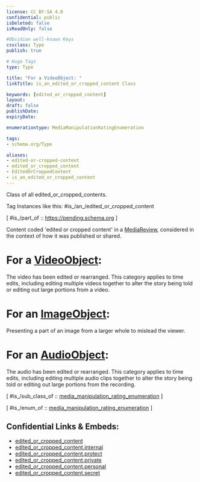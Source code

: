 ```yaml
---
license: CC BY-SA 4.0
confidential: public
isDeleted: false
isReadOnly: false

#Obsidian well-known Keys
cssclass: Type
publish: true

# Hugo Tags
type: Type

title: "For a VideoObject: "
linkTitle: is_an_edited_or_cropped_content Class

keywords: [edited_or_cropped_content]
layout: 
draft: false
publishDate:
expiryDate: 

enumerationtype: MediaManipulationRatingEnumeration

tags:
- schema.org/Type

aliases:
- edited-or-cropped-content
- edited_or_cropped_content
- EditedOrCroppedContent
- is_an_edited_or_cropped_content
---
```


Class of all edited_or_cropped_contents.

Tag Instances like this: 
#is_/an_/edited_or_cropped_content

[ #is_/part_of :: https://pending.schema.org ]

Content coded 'edited or cropped content' in a <a class="localLink" href="/MediaReview">MediaReview</a>, 
considered in the context of how it was published or shared.

# For a [VideoObject](schema.org/Type/is_a_/creative_work/media_object/video_object.md): 
The video has been edited or rearranged. This category applies to time edits, including editing multiple videos together to alter the story being told or editing out large portions from a video.

# For an [ImageObject](schema.org/Type/is_a_/creative_work/media_object/image_object.md): 
Presenting a part of an image from a larger whole to mislead the viewer.

# For an [AudioObject](schema.org/Type/is_a_/creative_work/media_object/audio_object.md): 
The audio has been edited or rearranged. This category applies to time edits, 
including editing multiple audio clips together to alter the story being told
or editing out large portions from the recording.

[ #is_/sub_class_of :: [media_manipulation_rating_enumeration](schema.org/Type/is_a_/intangible/enumeration/media_manipulation_rating_enumeration.md) ]

[ #is_/enum_of :: [media_manipulation_rating_enumeration](schema.org/Type/is_a_/intangible/enumeration/media_manipulation_rating_enumeration.md) ]



## Confidential Links & Embeds: 
- [edited_or_cropped_content](../../../../../../../_public/schema.org/Type/is_a_/intangible/enumeration/media_manipulation_rating_enumeration/edited_or_cropped_content.md) 
- [edited_or_cropped_content.internal](../../../../../../../_internal/schema.org/Type/is_a_/intangible/enumeration/media_manipulation_rating_enumeration/edited_or_cropped_content.internal.md) 
- [edited_or_cropped_content.protect](../../../../../../../_protect/schema.org/Type/is_a_/intangible/enumeration/media_manipulation_rating_enumeration/edited_or_cropped_content.protect.md) 
- [edited_or_cropped_content.private](../../../../../../../_private/schema.org/Type/is_a_/intangible/enumeration/media_manipulation_rating_enumeration/edited_or_cropped_content.private.md) 
- [edited_or_cropped_content.personal](../../../../../../../_personal/schema.org/Type/is_a_/intangible/enumeration/media_manipulation_rating_enumeration/edited_or_cropped_content.personal.md) 
- [edited_or_cropped_content.secret](../../../../../../../_secret/schema.org/Type/is_a_/intangible/enumeration/media_manipulation_rating_enumeration/edited_or_cropped_content.secret.md) 
